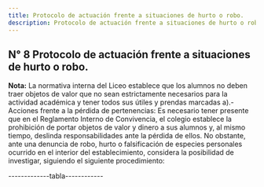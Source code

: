 ```yaml
---
title: Protocolo de actuación frente a situaciones de hurto o robo.
description: Protocolo de actuación frente a situaciones de hurto o robo. 
---
```

## N° 8 Protocolo de actuación frente a situaciones de hurto o robo.  
**Nota:** La normativa interna del Liceo establece que los alumnos no deben traer objetos de valor que no sean estrictamente necesarios para la actividad académica y tener todos sus útiles y prendas marcadas a).- Acciones frente a la pérdida de pertenencias: Es necesario tener presente que en el Reglamento Interno de Convivencia, el colegio establece la prohibición de portar objetos de valor y dinero a sus alumnos y, al mismo tiempo, deslinda responsabilidades ante la pérdida de ellos. No obstante, ante una denuncia de robo, hurto o falsificación de especies personales ocurrido en el interior del establecimiento, considera la posibilidad de investigar, siguiendo el siguiente procedimiento:

-------------tabla------------

